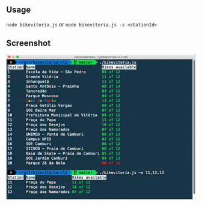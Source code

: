 Usage
-----
`node bikevitoria.js`
or
`node bikevitoria.js -s <stationId>`

Screenshot
----------
![Screenshot](/screenshot.jpg?raw=true "Screenshot")
